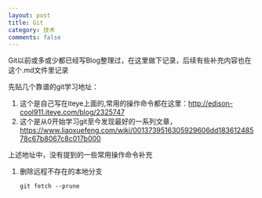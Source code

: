 ```yaml
---
layout: post
title: Git
category: 技术
comments: false
---
```

  
Git以前或多或少都已经写Blog整理过，在这里做下记录，后续有些补充内容也在这个.md文件里记录

先贴几个靠谱的git学习地址：

1. 这个是自己写在iteye上面的,常用的操作命令都在这里：<http://edison-cool911.iteye.com/blog/2325747>
2. 这个是从0开始学习git至今发现最好的一系列文章，<https://www.liaoxuefeng.com/wiki/0013739516305929606dd18361248578c67b8067c8c017b000>

上述地址中，没有提到的一些常用操作命令补充

1. 删除远程不存在的本地分支

	~~~
	git fetch --prune
	~~~